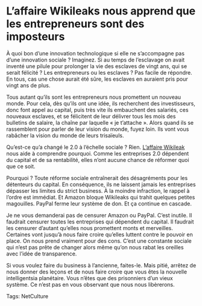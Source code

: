 # L’affaire Wikileaks nous apprend que les entrepreneurs sont des imposteurs

À quoi bon d’une innovation technologique si elle ne s’accompagne pas d’une innovation sociale ? Imaginez. Si au temps de l’esclavage on avait inventé une pilule pour prolonger la vie des esclaves de vingt ans, qui se serait félicité ? Les entrepreneurs ou les esclaves ? Pas facile de répondre. En tous, cas une chose aurait été sûre, les esclaves en auraient pris pour vingt ans de plus.<span id="more-20822"></span>

Tous autant qu’ils sont les entrepreneurs nous promettent un nouveau monde. Pour cela, dès qu’ils ont une idée, ils recherchent des investisseurs, donc font appel au capital, puis très vite ils embauchent des salariés, ces nouveaux esclaves, et se félicitent de leur délivrer tous les mois des bulletins de salaire, la chaîne par laquelle « je t’attache ». Alors quand ils se rassemblent pour parler de leur vision du monde, fuyez loin. Ils vont vous rabâcher la vision du monde de leurs trisaïeuls.

Qu’est-ce qu’a changé le 2.0 à l’échelle sociale ? Rien. [L’affaire Wikileak](http://blog.tcrouzet.com/tag/wikileaks/) nous aide à comprendre pourquoi. Comme les entreprises 2.0 dépendent du capital et de sa rentabilité, elles n’ont aucune chance de réformer quoi que ce soit.

Pourquoi ? Toute réforme sociale entraînerait des désagréments pour les détenteurs du capital. En conséquence, ils ne laissent jamais les entreprises dépasser les limites du strict business. À la moindre infraction, le rappel à l’ordre est immédiat. Et Amazon bloque Wikileaks qui trahit quelques petites magouilles. PayPal ferme leur système de don. Et ça continue en cascade.

Je ne vous demanderai pas de censurer Amazon ou PayPal. C’est inutile. Il faudrait censurer toutes les entreprises qui dépendent du capital. Il faudrait les censurer d’autant qu’elles nous promettent monts et merveilles. Certaines vont jusqu’à nous faire croire qu’elles luttent contre le pouvoir en place. On nous prend vraiment pour des cons. C’est une constante sociale qui n’est pas prête de changer alors même qu’on nous rabat les oreilles avec l’idée de transparence.

Si vous voulez faire du business à l’ancienne, faites-le. Mais pitié, arrêtez de nous donner des leçons et de nous faire croire que vous êtes la nouvelle intelligentsia planétaire. Vous n’êtes que des prisonniers d’un vieux système. Ce n’est pas en vous observant que nous nous libèrerons.

Tags: NetCulture